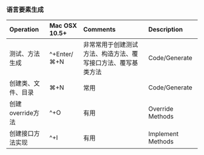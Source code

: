 ### 语言要素生成

| Operation | Mac OSX 10.5+ | Comments | Description |
| :---      | :---        | :---          | :---     |
| 测试、方法生成 | ^+Enter/ ⌘+N | 非常常用于创建测试方法、构造方法、覆写接口方法、覆写基类方法 | Code/Generate |
| 创建类、文件、目录 | ⌘+N | 常用 | Code/Generate |
| 创建override方法 | ^+O | 有用 | Override Methods |
| 创建接口方法实现 | ^+I | 有用 | Implement Methods |
